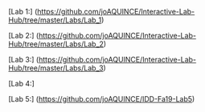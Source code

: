 [Lab 1:] (https://github.com/joAQUINCE/Interactive-Lab-Hub/tree/master/Labs/Lab_1)

[Lab 2:] (https://github.com/joAQUINCE/Interactive-Lab-Hub/tree/master/Labs/Lab_2)

[Lab 3:] (https://github.com/joAQUINCE/Interactive-Lab-Hub/tree/master/Labs/Lab_3)

[Lab 4:]

[Lab 5:] (https://github.com/joAQUINCE/IDD-Fa19-Lab5)
